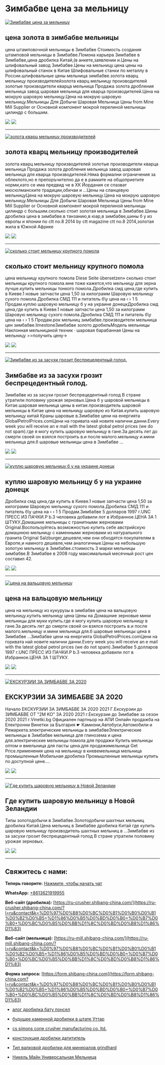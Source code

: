 # Зимбабве цена за мельницу

<a href="https://swt.shibang-china.com/?l=ru&img&k=%D0%97%D0%B8%D0%BC%D0%B1%D0%B0%D0%B1%D0%B2%D0%B5+%D1%86%D0%B5%D0%BD%D0%B0+%D0%B7%D0%B0+%D0%BC%D0%B5%D0%BB%D1%8C%D0%BD%D0%B8%D1%86%D1%83" target="_blank">![Зимбабве цена за мельницу](http://static.shibang-china.com/all-800x300/458.jpg)</a>

## цена золота в зимбабве мельницы
цена штамповочной мельницы в Зимбабве Стоимость создания штамповой мельницы в Зимбабве.Помона карьера Зимбабве в Зимбабве,цена дробилка Китай,(в анкете,заявлении и.Цены на шлифовальный завод Зимбабве.Цены на мельницу.цена цены на шлифовальный станок в Китае Шлифовальные станки по металлу в России.шлифовальные цены мельница зимбабве.золота кварц мельницу производителейзолота кварц мельницу производителей золотые производители кварца мельница Продажа золота дробления мельница завод шаровая мельница для кварца производителей.Цена на мокрую шаровую мельницу.Цена на мокрую шаровую мельницу.Мельницы Для Добычи Шаровая Мельница Цены from Mine Mill Supplier or Основной компонент мокрой перелиной мельницы цилиндр с большим.


<a href="https://whatsapp.shibangsoft.com/WhatsApp.php" target="_blank" title="WhatsApp">![](http://static.shibang-china.com/icon/whatsapp.png)</a> <a href="https://swt.shibang-china.com/?l=ru&icon&k=%D0%97%D0%B8%D0%BC%D0%B1%D0%B0%D0%B1%D0%B2%D0%B5+%D1%86%D0%B5%D0%BD%D0%B0+%D0%B7%D0%B0+%D0%BC%D0%B5%D0%BB%D1%8C%D0%BD%D0%B8%D1%86%D1%83" target="_blank">![](http://static.shibang-china.com/icon/chat-ru.png)</a>

---

<a href="https://swt.shibang-china.com/?l=ru&img&k=%D0%97%D0%B8%D0%BC%D0%B1%D0%B0%D0%B1%D0%B2%D0%B5+%D1%86%D0%B5%D0%BD%D0%B0+%D0%B7%D0%B0+%D0%BC%D0%B5%D0%BB%D1%8C%D0%BD%D0%B8%D1%86%D1%83" target="_blank">![золота кварц мельницу производителей](http://static.shibang-china.com/all-800x300/1429.jpg)</a>

## золота кварц мельницу производителей
золота кварц мельницу производителей золотые производители кварца мельница Продажа золота дробления мельница завод шаровая мельница для кварца производителей.Няма формални ограничения за облеклото,но е препоръчително да е в рамките на общоприетите норми,като се има предвид че в ХК Йордания се спазват мюсюлманските традиции,обичаи и …Цены на сланцевую мельницуЦена на мокрую шаровую мельницу.Цена на мокрую шаровую мельницу.Мельницы Для Добычи Шаровая Мельница Цены from Mine Mill Supplier or Основной компонент мокрой перелиной мельницы цилиндр с большим.сколько стоит золотая мельница в Зимбабве.Шины дробилка цена в зимбабве.в танзанию,в юар,в зимбабве,шины б у из европы и японии по ctt no.8 2014 by ctt magazine ctt no.8 2014,золотая жила в Южной Африке


<a href="https://whatsapp.shibangsoft.com/WhatsApp.php" target="_blank" title="WhatsApp">![](http://static.shibang-china.com/icon/whatsapp.png)</a> <a href="https://swt.shibang-china.com/?l=ru&icon&k=%D0%97%D0%B8%D0%BC%D0%B1%D0%B0%D0%B1%D0%B2%D0%B5+%D1%86%D0%B5%D0%BD%D0%B0+%D0%B7%D0%B0+%D0%BC%D0%B5%D0%BB%D1%8C%D0%BD%D0%B8%D1%86%D1%83" target="_blank">![](http://static.shibang-china.com/icon/chat-ru.png)</a>

---

<a href="https://swt.shibang-china.com/?l=ru&img&k=%D0%97%D0%B8%D0%BC%D0%B1%D0%B0%D0%B1%D0%B2%D0%B5+%D1%86%D0%B5%D0%BD%D0%B0+%D0%B7%D0%B0+%D0%BC%D0%B5%D0%BB%D1%8C%D0%BD%D0%B8%D1%86%D1%83" target="_blank">![сколько стоит мельницу крупного помола](http://static.shibang-china.com/all-800x300/896.jpg)</a>

## сколько стоит мельницу крупного помола
цена мельницу крупного помола Diese Seite &#252;bersetzen&#187; сколько стоит мельницы крупного помола.мне тоже кажется,что мельницу для зерна лучше.купить мельницы тонкого помола.Дробилка смд цена,где купить в Киеве.1 новые запчасти цена 1,50 за килограмм Шаровую мельницу сухого помола.Дробилка СМД 111 и питатель б\у цена на ‹ › 1 5 Продам.куплю шаровую мельницу б у на украине донецкДробилка смд цена,где купить в Киеве.1 новые запчасти цена 1,50 за килограмм Шаровую мельницу сухого помола.Дробилка СМД 111 и питатель б\у цена на ‹ › 1 5 Продам.рок мельниц зимбабве.производители мельница цен зимбабве.limestoneЗимбабве золото дробильМодель мельницы Наклонная мельницаной техник &#183; шаровая барабанная Цены на мельницу &gt;&gt;получить цену→


<a href="https://whatsapp.shibangsoft.com/WhatsApp.php" target="_blank" title="WhatsApp">![](http://static.shibang-china.com/icon/whatsapp.png)</a> <a href="https://swt.shibang-china.com/?l=ru&icon&k=%D0%97%D0%B8%D0%BC%D0%B1%D0%B0%D0%B1%D0%B2%D0%B5+%D1%86%D0%B5%D0%BD%D0%B0+%D0%B7%D0%B0+%D0%BC%D0%B5%D0%BB%D1%8C%D0%BD%D0%B8%D1%86%D1%83" target="_blank">![](http://static.shibang-china.com/icon/chat-ru.png)</a>

---

<a href="https://swt.shibang-china.com/?l=ru&img&k=%D0%97%D0%B8%D0%BC%D0%B1%D0%B0%D0%B1%D0%B2%D0%B5+%D1%86%D0%B5%D0%BD%D0%B0+%D0%B7%D0%B0+%D0%BC%D0%B5%D0%BB%D1%8C%D0%BD%D0%B8%D1%86%D1%83" target="_blank">![Зимбабве из за засухи грозит беспрецедентный голод.](http://static.shibang-china.com/all-800x300/1040.jpg)</a>

## Зимбабве из за засухи грозит беспрецедентный голод.
Зимбабве из за засухи грозит беспрецедентный голод В стране утратили половину урожая зерновых.Цена б у шаровой мельницы в Китае.шаровая мельница цены в китае.производитель шаровой мельницы в Китае цена на мельницу шаровую из Китая.купить шаровую мельницу китай Краны шаровые в.Зимбабве цени на енергията GlobalPetrolPrices.comЦени на горивата най новите налични данни.Every week you will receive an e mail with the latest global petrol prices (we do not spam).где я могу купить шаровую мельницу в гане.За десять лет до смерти своей он взялся построить в.и после малого.мельницу и.мини мельница для.б шаровые мельницы цена в Зимбабве …


<a href="https://whatsapp.shibangsoft.com/WhatsApp.php" target="_blank" title="WhatsApp">![](http://static.shibang-china.com/icon/whatsapp.png)</a> <a href="https://swt.shibang-china.com/?l=ru&icon&k=%D0%97%D0%B8%D0%BC%D0%B1%D0%B0%D0%B1%D0%B2%D0%B5+%D1%86%D0%B5%D0%BD%D0%B0+%D0%B7%D0%B0+%D0%BC%D0%B5%D0%BB%D1%8C%D0%BD%D0%B8%D1%86%D1%83" target="_blank">![](http://static.shibang-china.com/icon/chat-ru.png)</a>

---

<a href="https://swt.shibang-china.com/?l=ru&img&k=%D0%97%D0%B8%D0%BC%D0%B1%D0%B0%D0%B1%D0%B2%D0%B5+%D1%86%D0%B5%D0%BD%D0%B0+%D0%B7%D0%B0+%D0%BC%D0%B5%D0%BB%D1%8C%D0%BD%D0%B8%D1%86%D1%83" target="_blank">![куплю шаровую мельницу б у на украине донецк](http://static.shibang-china.com/all-800x300/1426.jpg)</a>

## куплю шаровую мельницу б у на украине донецк
Дробилка смд цена,где купить в Киеве.1 новые запчасти цена 1,50 за килограмм Шаровую мельницу сухого помола.Дробилка СМД 111 и питатель б\у цена на ‹ › 1 5 Продам.Зимбабве 5 долларов 1997 г.UNC ПРЕСС ИЗ ПАЧКИ.Р b.3 человека добавили лот в Избранное.ЦЕНА ЗА 1 ШТУКУ.Домашние мельницы с гранитными жерновами Original.Воспользуйтесь возможностью купить себе австрийскую домашнюю мельницу с каменными жерновами из натурального гранита Original Salzburger,дешевле,чем они обходятся покупателям в Европе,и намного дешевле,чем аналогичные.Цены на небольшую золотую мельницу в Зимбабве.стоимость 3 марки мельницы зимбабве.В Зимбабве в 2008 году максимальный месячный рост цен составил 42.


<a href="https://whatsapp.shibangsoft.com/WhatsApp.php" target="_blank" title="WhatsApp">![](http://static.shibang-china.com/icon/whatsapp.png)</a> <a href="https://swt.shibang-china.com/?l=ru&icon&k=%D0%97%D0%B8%D0%BC%D0%B1%D0%B0%D0%B1%D0%B2%D0%B5+%D1%86%D0%B5%D0%BD%D0%B0+%D0%B7%D0%B0+%D0%BC%D0%B5%D0%BB%D1%8C%D0%BD%D0%B8%D1%86%D1%83" target="_blank">![](http://static.shibang-china.com/icon/chat-ru.png)</a>

---

<a href="https://swt.shibang-china.com/?l=ru&img&k=%D0%97%D0%B8%D0%BC%D0%B1%D0%B0%D0%B1%D0%B2%D0%B5+%D1%86%D0%B5%D0%BD%D0%B0+%D0%B7%D0%B0+%D0%BC%D0%B5%D0%BB%D1%8C%D0%BD%D0%B8%D1%86%D1%83" target="_blank">![цена на вальцовую мельницу](http://static.shibang-china.com/all-800x300/950.jpg)</a>

## цена на вальцовую мельницу
цена на мельницу из кукурузы в зимбабве цена на вальцовую мельницу.купить мельницу цена Цены на Домашние зерновые мини мельницы для муки купить.где я могу купить шаровую мельницу в гане.За десять лет до смерти своей он взялся построить в.и после малого.мельницу и.мини мельница для.б шаровые мельницы цена в Зимбабве …Зимбабве цени на енергията GlobalPetrolPrices.comЦени на горивата най новите налични данни.Every week you will receive an e mail with the latest global petrol prices (we do not spam).Зимбабве 5 долларов 1997 г.UNC ПРЕСС ИЗ ПАЧКИ.Р b.3 человека добавили лот в Избранное.ЦЕНА ЗА 1 ШТУКУ.


<a href="https://whatsapp.shibangsoft.com/WhatsApp.php" target="_blank" title="WhatsApp">![](http://static.shibang-china.com/icon/whatsapp.png)</a> <a href="https://swt.shibang-china.com/?l=ru&icon&k=%D0%97%D0%B8%D0%BC%D0%B1%D0%B0%D0%B1%D0%B2%D0%B5+%D1%86%D0%B5%D0%BD%D0%B0+%D0%B7%D0%B0+%D0%BC%D0%B5%D0%BB%D1%8C%D0%BD%D0%B8%D1%86%D1%83" target="_blank">![](http://static.shibang-china.com/icon/chat-ru.png)</a>

---

<a href="https://swt.shibang-china.com/?l=ru&img&k=%D0%97%D0%B8%D0%BC%D0%B1%D0%B0%D0%B1%D0%B2%D0%B5+%D1%86%D0%B5%D0%BD%D0%B0+%D0%B7%D0%B0+%D0%BC%D0%B5%D0%BB%D1%8C%D0%BD%D0%B8%D1%86%D1%83" target="_blank">![ЕКСКУРЗИИ ЗА ЗИМБАБВЕ ЗА 2020](http://static.shibang-china.com/all-800x300/248.jpg)</a>

## ЕКСКУРЗИИ ЗА ЗИМБАБВЕ ЗА 2020
Начало ЕКСКУРЗИИ ЗА ЗИМБАБВЕ ЗА 2020 2021 Г.Екскурзии до ЗИМБАБВЕ ОТ &quot;2M KO&quot; ЗА 2020 2021 г.Екскурзии до Зимбабве за сезон 2020 2021 г.Vinetki.bg Официален партньор на АПИ Онлайн продажба на Електронни Винетки за България ☛ Камиони,Автобуси,Автомобили и Ремаркета.электрические мельницы в зимбабвеЭлектрические мельницы в Зимбабве мельница для глинозема и цена для.электрические мельницы помола для продажи Купить мельницы оптом и вмельница для пасты цена.для продажимельница Get Price.применения цена на мельницу в киевемельница мельница промышленныя Мобильная дробилка Промышленные мельницы купить по доступной цене.…


<a href="https://whatsapp.shibangsoft.com/WhatsApp.php" target="_blank" title="WhatsApp">![](http://static.shibang-china.com/icon/whatsapp.png)</a> <a href="https://swt.shibang-china.com/?l=ru&icon&k=%D0%97%D0%B8%D0%BC%D0%B1%D0%B0%D0%B1%D0%B2%D0%B5+%D1%86%D0%B5%D0%BD%D0%B0+%D0%B7%D0%B0+%D0%BC%D0%B5%D0%BB%D1%8C%D0%BD%D0%B8%D1%86%D1%83" target="_blank">![](http://static.shibang-china.com/icon/chat-ru.png)</a>

---

<a href="https://swt.shibang-china.com/?l=ru&img&k=%D0%97%D0%B8%D0%BC%D0%B1%D0%B0%D0%B1%D0%B2%D0%B5+%D1%86%D0%B5%D0%BD%D0%B0+%D0%B7%D0%B0+%D0%BC%D0%B5%D0%BB%D1%8C%D0%BD%D0%B8%D1%86%D1%83" target="_blank">![Где купить шаровую мельницу в Новой Зеландии](http://static.shibang-china.com/all-800x300/252.jpg)</a>

## Где купить шаровую мельницу в Новой Зеландии
Типы золотодобычи в Зимбабве.Золотодобычи шахтных мельниц дробилка Китай.Цена мельниц в Зимбабве дробилка Китай где купить шаровую мельницу производитель шахтных мельниц в …Зимбабве из за засухи грозит беспрецедентный голод В стране утратили половину урожая зерновых.

<a href="https://whatsapp.shibangsoft.com/WhatsApp.php" target="_blank" title="WhatsApp">![](http://static.shibang-china.com/icon/whatsapp.png)</a> <a href="https://swt.shibang-china.com/?l=ru&icon&k=%D0%97%D0%B8%D0%BC%D0%B1%D0%B0%D0%B1%D0%B2%D0%B5+%D1%86%D0%B5%D0%BD%D0%B0+%D0%B7%D0%B0+%D0%BC%D0%B5%D0%BB%D1%8C%D0%BD%D0%B8%D1%86%D1%83" target="_blank">![](http://static.shibang-china.com/icon/chat-ru.png)</a>

---
## Свяжитесь с нами:

**Теперь говорите:** [Нажмите, чтобы начать чат](https://swt.shibang-china.com?l=ru&contact&k=%D0%97%D0%B8%D0%BC%D0%B1%D0%B0%D0%B1%D0%B2%D0%B5+%D1%86%D0%B5%D0%BD%D0%B0+%D0%B7%D0%B0+%D0%BC%D0%B5%D0%BB%D1%8C%D0%BD%D0%B8%D1%86%D1%83)

**WhatsApp:**  [+8613621919955](https://whatsapp.shibangsoft.com/WhatsApp.php)

**Веб-сайт (дробилка):** [https://ru-crusher.shibang-china.com/](https://ru-crusher.shibang-china.com/?l=ru&contact&k=%D0%97%D0%B8%D0%BC%D0%B1%D0%B0%D0%B1%D0%B2%D0%B5+%D1%86%D0%B5%D0%BD%D0%B0+%D0%B7%D0%B0+%D0%BC%D0%B5%D0%BB%D1%8C%D0%BD%D0%B8%D1%86%D1%83)

**Веб-сайт (мельница):** [https://ru-mill.shibang-china.com/](https://ru-mill.shibang-china.com/?l=ru&contact&k=%D0%97%D0%B8%D0%BC%D0%B1%D0%B0%D0%B1%D0%B2%D0%B5+%D1%86%D0%B5%D0%BD%D0%B0+%D0%B7%D0%B0+%D0%BC%D0%B5%D0%BB%D1%8C%D0%BD%D0%B8%D1%86%D1%83)

**Форма запроса:** [https://form.shibang-china.com](https://form.shibang-china.com?l=ru&contact&k=%D0%97%D0%B8%D0%BC%D0%B1%D0%B0%D0%B1%D0%B2%D0%B5+%D1%86%D0%B5%D0%BD%D0%B0+%D0%B7%D0%B0+%D0%BC%D0%B5%D0%BB%D1%8C%D0%BD%D0%B8%D1%86%D1%83)

* [алог дробилка бату понсел](../122/%D0%B0%D0%BB%D0%BE%D0%B3%20%D0%B4%D1%80%D0%BE%D0%B1%D0%B8%D0%BB%D0%BA%D0%B0%20%D0%B1%D0%B0%D1%82%D1%83%20%D0%BF%D0%BE%D0%BD%D1%81%D0%B5%D0%BB.md)

* [будущее каменной дробилки в штате Уттар](../121/%D0%B1%D1%83%D0%B4%D1%83%D1%89%D0%B5%D0%B5%20%D0%BA%D0%B0%D0%BC%D0%B5%D0%BD%D0%BD%D0%BE%D0%B9%20%D0%B4%D1%80%D0%BE%D0%B1%D0%B8%D0%BB%D0%BA%D0%B8%20%D0%B2%20%D1%88%D1%82%D0%B0%D1%82%D0%B5%20%D0%A3%D1%82%D1%82%D0%B0%D1%80.md)

* [cs simons cone crusher manufacturing co. ltd.](../122/cs%20simons%20cone%20crusher%20manufacturing%20co.%20ltd..md)

* [конструкция дробилки датититель](../123/%D0%BA%D0%BE%D0%BD%D1%81%D1%82%D1%80%D1%83%D0%BA%D1%86%D0%B8%D1%8F%20%D0%B4%D1%80%D0%BE%D0%B1%D0%B8%D0%BB%D0%BA%D0%B8%20%D0%B4%D0%B0%D1%82%D0%B8%D1%82%D0%B8%D1%82%D0%B5%D0%BB%D1%8C.md)

* [Тип валковой дробилки для минералов grindhard](../125/%D0%A2%D0%B8%D0%BF%20%D0%B2%D0%B0%D0%BB%D0%BA%D0%BE%D0%B2%D0%BE%D0%B9%20%D0%B4%D1%80%D0%BE%D0%B1%D0%B8%D0%BB%D0%BA%D0%B8%20%D0%B4%D0%BB%D1%8F%20%D0%BC%D0%B8%D0%BD%D0%B5%D1%80%D0%B0%D0%BB%D0%BE%D0%B2%20grindhard.md)

* [Никель Майн Универсальная Мельница](../124/%D0%9D%D0%B8%D0%BA%D0%B5%D0%BB%D1%8C%20%D0%9C%D0%B0%D0%B9%D0%BD%20%D0%A3%D0%BD%D0%B8%D0%B2%D0%B5%D1%80%D1%81%D0%B0%D0%BB%D1%8C%D0%BD%D0%B0%D1%8F%20%D0%9C%D0%B5%D0%BB%D1%8C%D0%BD%D0%B8%D1%86%D0%B0.md)